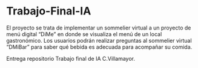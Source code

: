 # Trabajo-Final-IA
El proyecto se trata de implementar un sommelier virtual a un proyecto de menú digital “DiMe” en donde se visualiza el menú de un local gastronómico.
Los usuarios podrán realizar preguntas al sommelier virtual “DMiBar” para saber qué bebida es adecuada para acompañar su comida.

Entrega repositorio Trabajo final de IA C.Villamayor.
